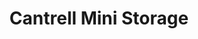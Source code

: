 ---
title: "Cantrell Mini Storage"
url: /little-rock/cantrell-mini-storage-cantrell-road-4/
shop: storage rental
---